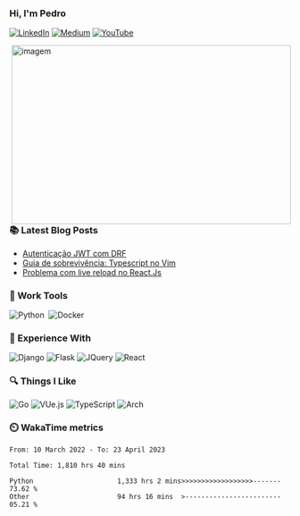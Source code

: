 ### Hi, I'm Pedro

[![LinkedIn](https://img.shields.io/badge/pedrofonsecaa-%230077B5.svg?style=for-the-badge&logo=linkedin&logoColor=white)](https://www.linkedin.com/in/pedrofonsecaa/)
[![Medium](https://img.shields.io/badge/peidrao-12100E?style=for-the-badge&logo=medium&logoColor=white)](https://medium.com/@peidrao)
[![YouTube](https://img.shields.io/badge/Pedro%20Fonseca-D14836?style=for-the-badge&logo=youtube&logoColor=white)](https://www.youtube.com/channel/UCNwiRpXEAIvKDQiGVRuHkcw)


<img align="right" alt="imagem" src="https://github.com/peidrao/peidrao/blob/main/test.png?raw=true" width="500" height="320" />
  
### :books: Latest Blog Posts

- [Autenticação JWT com DRF](https://medium.com/@peidrao/autentica%C3%A7%C3%A3o-jwt-com-drf-295543744f63)
- [Guia de sobrevivência: Typescript no Vim](https://medium.com/@peidrao/guia-de-sobreviv%C3%AAncia-typescript-no-vim-81d514b9abaf)
- [Problema com live reload no React.Js](https://medium.com/@peidrao/problema-com-live-reload-no-react-js-aa083c608f2a)
  
  
### :wrench: Work Tools

![Python](https://img.shields.io/badge/PYTHON-3776AB.svg?&style=flat&logo=python&logoColor=white)&nbsp;
![Docker](https://img.shields.io/badge/DOCKER-2496ED.svg?&style=flat&logo=docker&logoColor=white)&nbsp;

### :rocket: Experience With
![Django](https://img.shields.io/badge/DJANGO-%23092E20?style=flat&logo=django&logoColor=white)
![Flask](https://img.shields.io/badge/FLASK-000000?style=flat&logo=Flask)
![JQuery](https://img.shields.io/badge/JQUERY-0769AD?&style=flat&logo=jquery&logoColor=white)
![React](https://img.shields.io/badge/REACT-61dafb?style=flat&logo=react&logoColor=ffffff)


### :mag: Things I Like
![Go](https://img.shields.io/badge/GO-79d4fd?style=flat&logo=GO&logoColor=ffffff)
![VUe.js](https://img.shields.io/badge/Vue.js-35495E?style=flat&logo=vue.js&logoColor=4FC08D)
![TypeScript](https://img.shields.io/badge/TYPESCRIPT-3178c6?style=flat&logo=typescript&logoColor=ffffff)
![Arch](https://img.shields.io/badge/ARCH%20LINUX-1793D1?logo=arch-linux&logoColor=fff&style=flat)


### :timer_clock: WakaTime metrics

<!--START_SECTION:waka-->

```text
From: 10 March 2022 - To: 23 April 2023

Total Time: 1,810 hrs 40 mins

Python                     1,333 hrs 2 mins>>>>>>>>>>>>>>>>>>-------   73.62 %
Other                      94 hrs 16 mins  >------------------------   05.21 %
```

<!--END_SECTION:waka-->
